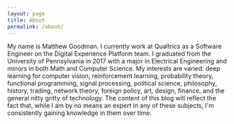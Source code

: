 ```yaml
---
layout: page
title: About
permalink: /about/
---
```


My name is Matthew Goodman. I currently work at Qualtrics as a Software Engineer on the Digital Experience Platform team. I graduated from the University of Pennsylvania in 2017 with a major in Electrical Engineering and minors in both Math and Computer Science. My interests are varied: deep learning for computer vision, reinforcement learning, probability theory, functional programming, signal processing, political science, philosophy, history, trading, network theory, foreign policy, art, design, finance, and the general nitty gritty of technology. The content of this blog will reflect the fact that, while I am by no means an expert in any of these subjects, I'm consistently gaining knowledge in them over time.
